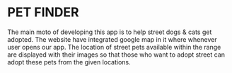 # PET FINDER 

The main moto of developing this app is to help street dogs & cats get adopted.
The website have integrated google map in it where whenever user opens our app. The location of street pets available within the range are displayed with their images so that those who want to adopt street can adopt these pets from the given locations.
